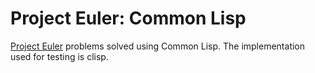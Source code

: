 # Project Euler: Common Lisp

[Project Euler][projecteuler] problems solved using Common Lisp. The
implementation used for testing is clisp.

<!-- References -->
[projecteuler]: https://projecteuler.net/ "https://projecteuler.net/"
